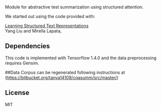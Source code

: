 Module for abstractive test summarization using structured attention.

We started out using the code provided with: 

[Learning Structured Text Representations](https://arxiv.org/abs/1705.09207)  
Yang Liu and Mirella Lapata,

## Dependencies
This code is implemented with Tensorflow 1.4.0 and the data preprocessing requires Gensim.

##Data
Corpus can be regenerated following instructions at (https://bitbucket.org/tanya14109/cqasumm/src/master/)

## License
MIT

